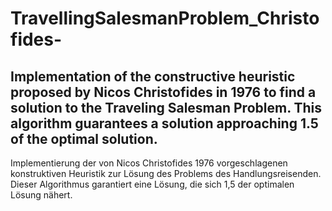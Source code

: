 # TravellingSalesmanProblem_Christofides-
Implementation of the constructive heuristic proposed by Nicos Christofides in 1976 
to find a solution to the Traveling Salesman Problem. 
This algorithm guarantees a solution approaching 1.5 of the optimal solution.
-------------------------------------------------------------------------------------------------------
Implementierung der von Nicos Christofides 1976 vorgeschlagenen konstruktiven Heuristik zur 
Lösung des Problems des Handlungsreisenden. Dieser Algorithmus garantiert eine Lösung, 
die sich 1,5 der optimalen Lösung nähert.
